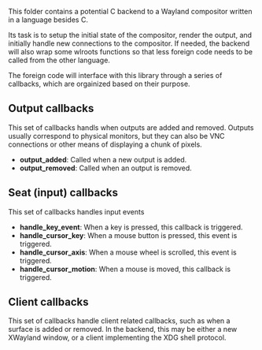 This folder contains a potential C backend to a Wayland compositor
written in a language besides C.

Its task is to setup the initial state of the compositor, render the
output, and initially handle new connections to the compositor. If
needed, the backend will also wrap some wlroots functions so that less
foreign code needs to be called from the other language.

The foreign code will interface with this library through a series of
callbacks, which are orgainized based on their purpose.

## Output callbacks
This set of callbacks handls when outputs are added and
removed. Outputs usually correspond to physical monitors, but they can
also be VNC connections or other means of displaying a chunk of
pixels.

+ **output_added**: Called when a new output is added.
+ **output_removed**: Called when an output is removed.

## Seat (input) callbacks
This set of callbacks handles input events

+ **handle_key_event**: When a key is pressed, this callback is
  triggered.
+ **handle_cursor_key**: When a mouse button is pressed, this event is
  triggered.
+ **handle_cursor_axis**: When a mouse wheel is scrolled, this event is
  triggered.
+ **handle_cursor_motion**: When a mouse is moved, this callback is
  triggered.

## Client callbacks
This set of callbacks handle client related callbacks, such as when a
surface is added or removed. In the backend, this may be either a new
XWayland window, or a client implementing the XDG shell protocol.
